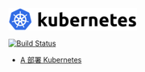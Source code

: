 [1]: https://renkeju.gitbook.io/kubernetes/deploy
![Kubernetes](/images/kubernetes-logo.png)

[![Build Status](https://travis-ci.org/renkeju/kubernetes.svg?branch=master)](https://travis-ci.org/renkeju/kubernetes)

* [A 部署 Kubernetes][1]